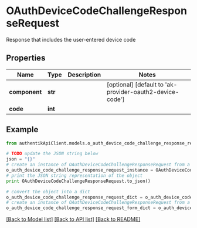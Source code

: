 # OAuthDeviceCodeChallengeResponseRequest

Response that includes the user-entered device code

## Properties
Name | Type | Description | Notes
------------ | ------------- | ------------- | -------------
**component** | **str** |  | [optional] [default to 'ak-provider-oauth2-device-code']
**code** | **int** |  | 

## Example

```python
from authentikApiClient.models.o_auth_device_code_challenge_response_request import OAuthDeviceCodeChallengeResponseRequest

# TODO update the JSON string below
json = "{}"
# create an instance of OAuthDeviceCodeChallengeResponseRequest from a JSON string
o_auth_device_code_challenge_response_request_instance = OAuthDeviceCodeChallengeResponseRequest.from_json(json)
# print the JSON string representation of the object
print OAuthDeviceCodeChallengeResponseRequest.to_json()

# convert the object into a dict
o_auth_device_code_challenge_response_request_dict = o_auth_device_code_challenge_response_request_instance.to_dict()
# create an instance of OAuthDeviceCodeChallengeResponseRequest from a dict
o_auth_device_code_challenge_response_request_form_dict = o_auth_device_code_challenge_response_request.from_dict(o_auth_device_code_challenge_response_request_dict)
```
[[Back to Model list]](../README.md#documentation-for-models) [[Back to API list]](../README.md#documentation-for-api-endpoints) [[Back to README]](../README.md)


